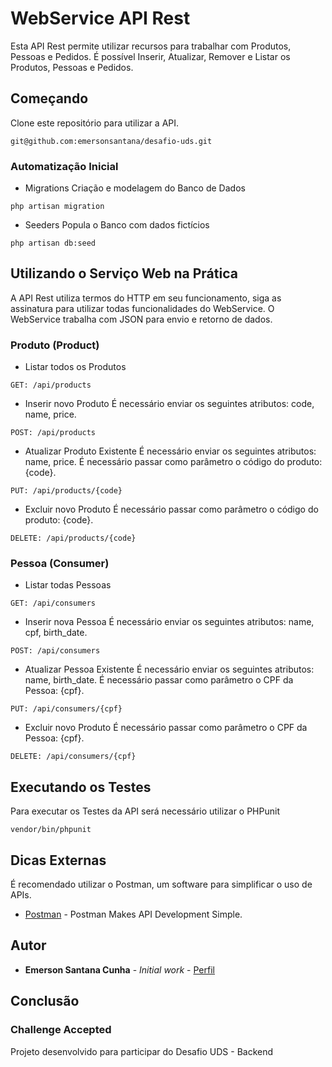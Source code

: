 # WebService API Rest

Esta API Rest permite utilizar recursos para trabalhar com Produtos, Pessoas e Pedidos.
É possível Inserir, Atualizar, Remover e Listar os Produtos, Pessoas e Pedidos.

## Começando

Clone este repositório para utilizar a API.
```
git@github.com:emersonsantana/desafio-uds.git
```

### Automatização Inicial
- Migrations
Criação e modelagem do Banco de Dados
```
php artisan migration
```
- Seeders
Popula o Banco com dados fictícios
```
php artisan db:seed
```
## Utilizando o Serviço Web na Prática
A API Rest utiliza termos do HTTP em seu funcionamento, siga as assinatura para utilizar todas funcionalidades do WebService.
O WebService trabalha com JSON para envio e retorno de dados.

### Produto (Product)

- Listar todos os Produtos
```
GET: /api/products
```
- Inserir novo Produto
É necessário enviar os seguintes atributos: code, name, price.
```
POST: /api/products
```
- Atualizar Produto Existente
É necessário enviar os seguintes atributos: name, price.
É necessário passar como parâmetro o código do produto: {code}.
```
PUT: /api/products/{code}
```
- Excluir novo Produto
É necessário passar como parâmetro o código do produto: {code}.
```
DELETE: /api/products/{code}
```

### Pessoa (Consumer)

- Listar todas Pessoas
```
GET: /api/consumers
```
- Inserir nova Pessoa
É necessário enviar os seguintes atributos: name, cpf, birth_date.
```
POST: /api/consumers
```
- Atualizar Pessoa Existente
É necessário enviar os seguintes atributos: name, birth_date.
É necessário passar como parâmetro o CPF da Pessoa: {cpf}.
```
PUT: /api/consumers/{cpf}
```
- Excluir novo Produto
É necessário passar como parâmetro o CPF da Pessoa: {cpf}.
```
DELETE: /api/consumers/{cpf}
```


## Executando os Testes

Para executar os Testes da API será necessário utilizar o PHPunit

```
vendor/bin/phpunit
```

## Dicas Externas
É recomendado utilizar o Postman, um software para simplificar o uso de APIs.

* [Postman](https://www.getpostman.com/) - Postman Makes API Development Simple.

## Autor

* **Emerson Santana Cunha** - *Initial work* - [Perfil](https://github.com/emersonsantana/)

## Conclusão

### Challenge Accepted

Projeto desenvolvido para participar do Desafio UDS - Backend
